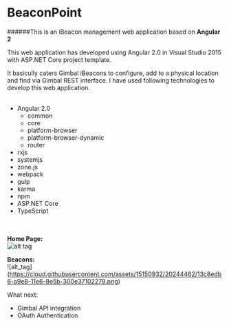 # BeaconPoint
######This is an iBeacon management web application based on **Angular 2**

This web application has developed using Angular 2.0 in Visual Studio 2015 with ASP.NET Core project template.

It basicully caters Gimbal iBeacons to configure, add to a physical location and find via Gimbal REST interface. I have used following technologies to develop this web application.
<br /><br />
- Angular 2.0<br />
  * common<br />
  * core<br />
  * platform-browser<br />
  * platform-browser-dynamic<br />
  * router<br />
- rxjs<br />
- systemjs<br />
- zone.js<br />
- webpack<br />
- gulp<br />
- karma<br />
- npm<br />
- ASP.NET Core<br />
- TypeScript<br />
<br /><br />

**Home Page:**
<br />
![alt tag](https://cloud.githubusercontent.com/assets/15150932/20244446/421e3fbe-a9e7-11e6-97d9-0b2837d872b5.png)


**Beacons:**
<br />
![alt_tag] (https://cloud.githubusercontent.com/assets/15150932/20244462/13c8edb6-a9e8-11e6-8e5b-300e37102279.png)

What next:<br />
- Gimbal API integration<br />
- OAuth Authentication
